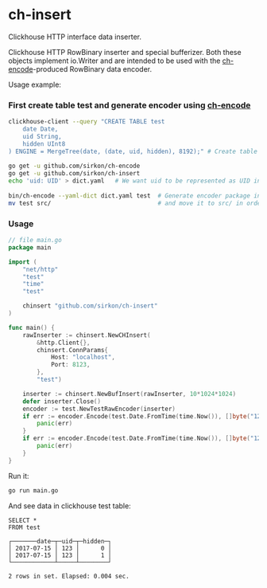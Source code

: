 # ch-insert
Clickhouse HTTP interface data inserter.

Clickhouse HTTP RowBinary inserter and special bufferizer. Both these objects implement io.Writer and are intended to be used with the [ch-encode](https://github.com/DenisCheremisov/ch-encode)-produced RowBinary data encoder.

Usage example:
### First create table test and generate encoder using [ch-encode](https://github.com/DenisCheremisov/ch-encode)
```bash
clickhouse-client --query "CREATE TABLE test
    date Date, 
    uid String, 
    hidden UInt8
) ENGINE = MergeTree(date, (date, uid, hidden), 8192);" # Create table test
    
go get -u github.com/sirkon/ch-encode
go get -u github.com/sirkon/ch-insert
echo 'uid: UID' > dict.yaml   # We want uid to be represented as UID in Go code
    
bin/ch-encode --yaml-dict dict.yaml test  # Generate encoder package in current directory
mv test src/                              # and move it to src/ in order for go <cmd> to be able to use it
```

### Usage
```go
// file main.go
package main

import (
	"net/http"
	"test"
	"time"
	"test"

	chinsert "github.com/sirkon/ch-insert"
)

func main() {
	rawInserter := chinsert.NewCHInsert(
		&http.Client{},
		chinsert.ConnParams{
			Host: "localhost",
			Port: 8123,
		},
		"test")

	inserter := chinsert.NewBufInsert(rawInserter, 10*1024*1024)
	defer inserter.Close()
	encoder := test.NewTestRawEncoder(inserter)
	if err := encoder.Encode(test.Date.FromTime(time.Now()), []byte("123"), 1); err != nil {
		panic(err)
	}
	if err := encoder.Encode(test.Date.FromTime(time.Now()), []byte("123"), 0); err != nil {
		panic(err)
	}
}
```

Run it:
```bash
go run main.go
```

And see data in clickhouse test table:
```
SELECT *
FROM test 

┌───────date─┬─uid─┬─hidden─┐
│ 2017-07-15 │ 123 │      0 │
│ 2017-07-15 │ 123 │      1 │
└────────────┴─────┴────────┘

2 rows in set. Elapsed: 0.004 sec.
```
